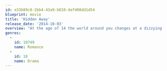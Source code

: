 ```yaml
---
id: e33b89c0-2bb4-43a9-b010-def400dd1d54
blueprint: movie
title: 'Hidden Away'
release_date: '2014-10-03'
overview: "At the age of 14 the world around you changes at a dizzying speed. But what if actually it's you that changing? What if these changes take you away from what up until now, has been your world? Ibrahim and Rafa are going to suffer these changes for themselves, experiencing first love in a way they never could have imagined. And having to keep it Hidden away."
genres:
  -
    id: 10749
    name: Romance
  -
    id: 18
    name: Drama
---
```


